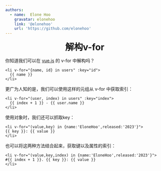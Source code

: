 ```yaml
---
authors:
  - name:  Elone Hoo
    gravatar: elonehoo
    link: '@elonehoo'
    url: 'https://github.com/elonehoo'
---
```


<h1 align="center" style="margin:0;">解构v-for</h1>

<script setup>
import Author from '@theme/components/Author.vue'
import AuthorGrop from '@theme/components/AuthorGrop.vue'
import MouseListenerEvent from '@theme/components/vue/vue3/MouseListenerEvent.vue'
</script>

<AuthorGrop>
  <Author />
</AuthorGrop>

你知道我们可以在 [vue.js](https://cn.vuejs.org) 的 v-for 中解构吗？

```vue
<li v-for="{name, id} in users" :key="id">
  {{ name }}
</li>
```

更广为人知的是，我们可以使用这样的元组从 v-for 中获取索引：

```vue
<li v-for="(user, index) in users" :key="index">
  {{ index + 1 }} - {{ user.name }}
</li>
```

使用对象时，我们还可以抓取key：

```vue
<li v-for="(value,key) in {name:'EloneHoo',released:'2023'}">
{{ key }}: {{ value }}
</li>
```

也可以将这两种方法结合起来，获取键以及属性的索引：

```vue
<li v-for="(value,key,index) in {name:'EloneHoo',released:'2023'}">
#{{ index + 1 }}. {{ key }}: {{ value }}
</li>
```
